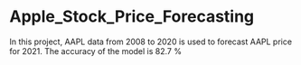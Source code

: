 # Apple_Stock_Price_Forecasting
In this project, AAPL data from 2008 to 2020 is used to forecast AAPL price for 2021. The accuracy of the model is 82.7 %

